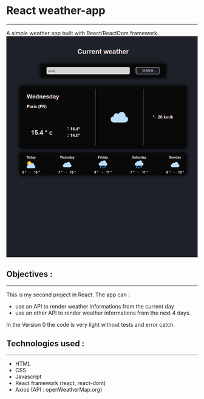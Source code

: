 # React weather-app 
---


A simple weather app built with React/ReactDom framework.
![img](src/assets/img/img.png)






## Objectives :
---

This is my second project in React. The app can :

- use an API to render weather informations from the current day
- use an other API to render weather informations from the next 4 days.

In the Version 0 the code is very light without tests and error catch.

## Technologies used :
---

- HTML
- CSS
- Javascript
- React framework (react, react-dom)
- Axios (API : openWeatherMap.org)

